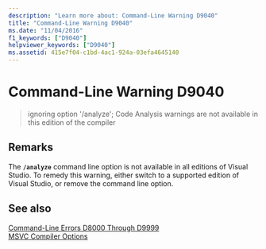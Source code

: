```yaml
---
description: "Learn more about: Command-Line Warning D9040"
title: "Command-Line Warning D9040"
ms.date: "11/04/2016"
f1_keywords: ["D9040"]
helpviewer_keywords: ["D9040"]
ms.assetid: 415e7f04-c1bd-4ac1-924a-03efa4645140
---
```

# Command-Line Warning D9040

> ignoring option '/analyze'; Code Analysis warnings are not available in this edition of the compiler

## Remarks

The **`/analyze`** command line option is not available in all editions of Visual Studio. To remedy this warning, either switch to a supported edition of Visual Studio, or remove the command line option.

## See also

[Command-Line Errors D8000 Through D9999](../../error-messages/tool-errors/command-line-errors-d8000-through-d9999.md)<br/>
[MSVC Compiler Options](../../build/reference/compiler-options.md)
